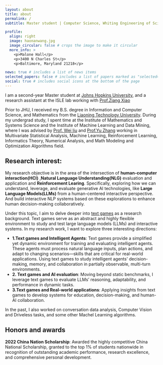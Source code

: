 ```yaml
---
layout: about
title: about
permalink: /
subtitle: Master student | Computer Science, Whiting Engineering of Science, Johns Hopkins University

profile:
  align: right
  image: haonanwang.jpg
  image_circular: false # crops the image to make it circular
  more_info: >
    <p>Malone Hall</p>
    <p>3400 N Charles St</p>
    <p>Baltimore, Maryland 21218</p>

news: true # includes a list of news items
selected_papers: false # includes a list of papers marked as "selected={true}"
social: true # includes social icons at the bottom of the page
---
```


I am a second-year Master student at [Johns Hopkins University](https://www.jhu.edu/), and a research assistant at the ISLE lab working with [Prof.Ziang Xiao](https://www.ziangxiao.com/) 

Prior to JHU, I received my B.S. degree in Information and Computer Science, and Mathematics from the [Liaoning Technology University](https://en.lntu.edu.cn/). During my undergrad study, I spent time at the Institute of Mathematics and Systems Science and the Institute of Machine Learning and Data Mining, where I was advised by [Prof. Wei liu](https://www.researchgate.net/profile/Wei-Liu-523) and [Prof.Yu Zhang](https://www.researchgate.net/profile/Yu-Zhang-264) working in Multivariate Statistical Analysis, Machine Learning, Reinforcement Learning, Informatics Theory, Numerical Analysis, and Math Modeling and Optimization Algorithms field.


## Research interest:
My research objective is in the area of the intersection of **human-computer interaction(HCI)**
,**Natural Language Understanding(NLG)** evaluation and application and **Reinforcement Learing**. Specifically, exploring
how we can understand, leverage, and evaluate generative AI technologies, like **Large Language
Models(LLMs)** from a human-centered interactive perspective. And build interactive NLP systems
based on these explorations to enhance human decision-making collaboratively. 

Under this topic, I aim to delve deeper into [text games](https://www.textgames.org/) as a research background.
Text games serve as an abstract and highly flexible environment to study and test large language models (LLMs) and interactive systems. In my research work, I want to explore three interesting directions:
- **1.Text games and Intelligent Agents**:
Text games provide a simplified yet dynamic environment for training and evaluating intelligent agents. These agents must process natural language inputs, plan actions, and adapt to changing scenarios—skills that are critical for real-world applications. Using text games to study intelligent agents' decision-making, memory, and collaboration in partially observable, multi-turn environments.
- **2. Text games and AI evaluation**: Moving beyond static benchmarks, I leverage text games to evaluate LLMs’ reasoning, adaptability, and performance in dynamic tasks.
- **3.Text games and Real-world applications**: Applying insights from text games to develop systems for education, decision-making, and human-AI collaboration.

In the past, I also worked on conversation data analysis, Computer Vision and Driveless tasks, and some other Machel Learning algorithms.

## Honors and awards
**2022 China Nation Scholarship**: Awarded the highly competitive China National Scholarship, granted to the top 1% of students nationwide in
recognition of outstanding academic performance, research excellence, and comprehensive personal development.


